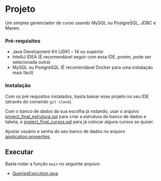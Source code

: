 # Projeto
Um simples gerenciador de curso usando MySQL ou PostgreSQL, JDBC e Maven.

### Pré-requisitos
- Java Development Kit (JDK) – 14 ou superior
- IntelliJ IDEA (É recomendável seguir com essa IDE, porém, pode ser selecionada outra)
- MySQL ou PostgreSQL (É recomendável Docker para uma instalação mais fácil)

### Instalação
Com os pré requisitos instalados, basta baixar esse projeto no seu IDE (através do comando `git clone`).

Com o banco de dados da sua escolha já rodando, usar o arquivo [project_final_estrutura.sql](https://github.com/Ciskow/gerenciador-de-cursos/blob/master/project_final_estrutura.sql) para criar a estrutura do banco de dados e tabela, e [project_final_cursos.sql](https://github.com/Ciskow/gerenciador-de-cursos/blob/master/project_final_cursos.sql) para já colocar alguns cursos se quiser.

Ajustar usuário e senha do seu banco de dados no arquivo [application.properties](https://github.com/Ciskow/gerenciador-de-cursos/blob/master/src/main/resources/application.properties).

## Executar
Basta rodar a função `main` no seguinte arquivo:
- [QueriesExecution.java](https://github.com/Ciskow/gerenciador-de-cursos/blob/master/src/main/java/com/ciskow/gerenciadordecursos/QueriesExecution.java)
